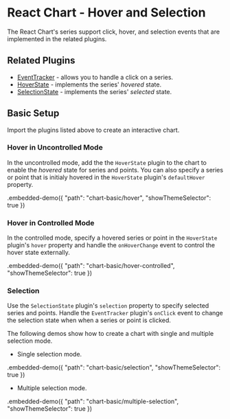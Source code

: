 # React Chart - Hover and Selection

The React Chart's series support click, hover, and selection events that are implemented in the related plugins.

## Related Plugins

- [EventTracker](../reference/event-tracker.md) - allows you to handle a click on a series.
- [HoverState](../reference/hover-state.md) - implements the series' *hovered* state.
- [SelectionState](../reference/selection-state.md) - implements the series' *selected* state.

## Basic Setup

Import the plugins listed above to create an interactive chart.

### Hover in Uncontrolled Mode

In the uncontrolled mode, add the the `HoverState` plugin to the chart to enable the *hovered* state for series and points. You can also specify a series or point that is initialy hovered in the `HoverState` plugin's `defaultHover` property.

.embedded-demo({ "path": "chart-basic/hover", "showThemeSelector": true })

### Hover in Controlled Mode

In the controlled mode, specify a hovered series or point in the `HoverState` plugin's `hover` property and handle the `onHoverChange` event to control the hover state externally.

.embedded-demo({ "path": "chart-basic/hover-controlled", "showThemeSelector": true })

### Selection

Use the `SelectionState` plugin's `selection` property to specify selected series and points. Handle the `EventTracker` plugin's `onClick` event to change the selection state when when a series or point is clicked.

The following demos show how to create a chart with single and multiple selection mode.

- Single selection mode.

.embedded-demo({ "path": "chart-basic/selection", "showThemeSelector": true })

- Multiple selection mode.

.embedded-demo({ "path": "chart-basic/multiple-selection", "showThemeSelector": true })
